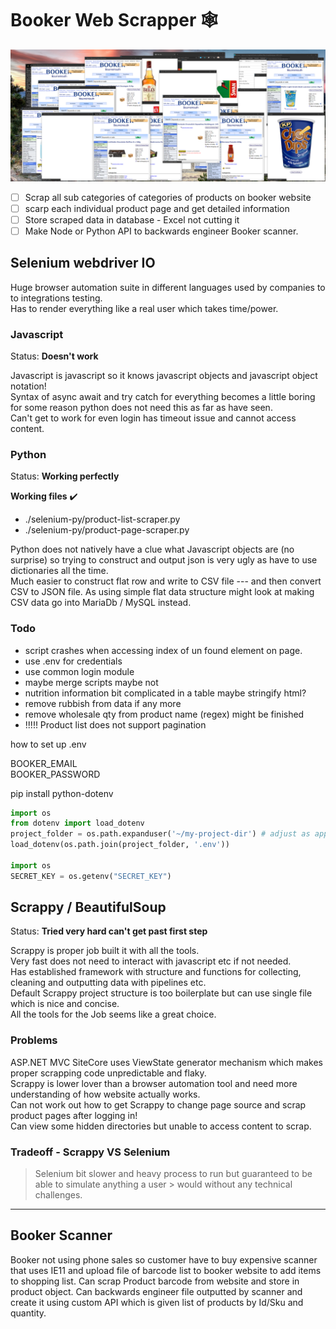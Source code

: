 # Booker Web Scrapper :spider_web:

![Screenshot](scrapping-in-action.png)

- [ ] Scrap all sub categories of categories of products on booker website
- [ ] scarp each individual product page and get detailed information
- [ ] Store scraped data in database - Excel not cutting it
- [ ] Make Node or Python API to backwards engineer Booker scanner.

## Selenium webdriver IO

Huge browser automation suite in different languages used by companies to to integrations testing.  
Has to render everything like a real user which takes time/power.

### Javascript

Status: **Doesn't work**

Javascript is javascript so it knows javascript objects and javascript object notation!  
Syntax of async await and try catch for everything becomes a little boring for some reason python does not need this as far as have seen.  
Can't get to work for even login has timeout issue and cannot access content.

### Python

Status: **Working perfectly**

**Working files** :heavy_check_mark:

- ./selenium-py/product-list-scraper.py
- ./selenium-py/product-page-scraper.py

Python does not natively have a clue what Javascript objects are (no surprise) so trying to construct and output json is very ugly as have to use dictionaries all the time.  
Much easier to construct flat row and write to CSV file --- and then convert CSV to JSON file.
As using simple flat data structure might look at making CSV data go into MariaDb / MySQL instead.

### Todo

- script crashes when accessing index of un found element on page.
- use .env for credentials
- use common login module
- maybe merge scripts maybe not
- nutrition information bit complicated in a table maybe stringify html?
- remove rubbish from data if any more
- remove wholesale qty from product name (regex) might be finished
- !!!!! Product list does not support pagination

how to set up .env

BOOKER_EMAIL  
BOOKER_PASSWORD

pip install python-dotenv

```py
import os
from dotenv import load_dotenv
project_folder = os.path.expanduser('~/my-project-dir') # adjust as appropriate
load_dotenv(os.path.join(project_folder, '.env'))

import os
SECRET_KEY = os.getenv("SECRET_KEY")
```

## Scrappy / BeautifulSoup

Status: **Tried very hard can't get past first step**

Scrappy is proper job built it with all the tools.  
Very fast does not need to interact with javascript etc if not needed.  
Has established framework with structure and functions for collecting, cleaning and outputting data with pipelines etc.  
Default Scrappy project structure is too boilerplate but can use single file which is nice and concise.  
All the tools for the Job seems like a great choice.

### Problems

ASP.NET MVC SiteCore uses ViewState generator mechanism which makes proper scrapping code unpredictable and flaky.  
Scrappy is lower lover than a browser automation tool and need more understanding of how website actually works.  
Can not work out how to get Scrappy to change page source and scrap product pages after logging in!  
Can view some hidden directories but unable to access content to scrap.

### Tradeoff - Scrappy VS Selenium

> Selenium bit slower and heavy process to run but guaranteed to be able to simulate anything a user > would without any technical challenges.

---

## Booker Scanner

Booker not using phone sales so customer have to buy expensive scanner that uses IE11 and upload file of barcode list to booker website to add items to shopping list.
Can scrap Product barcode from website and store in product object.
Can backwards engineer file outputted by scanner and create it using custom API which is given list of products by Id/Sku and quantity.
